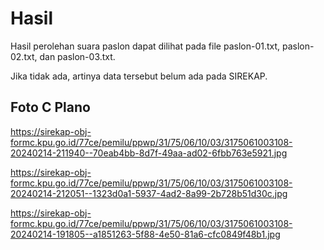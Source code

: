 # Hasil

Hasil perolehan suara paslon dapat dilihat pada file paslon-01.txt, paslon-02.txt, dan paslon-03.txt.

Jika tidak ada, artinya data tersebut belum ada pada SIREKAP.

## Foto C Plano

https://sirekap-obj-formc.kpu.go.id/77ce/pemilu/ppwp/31/75/06/10/03/3175061003108-20240214-211940--70eab4bb-8d7f-49aa-ad02-6fbb763e5921.jpg

https://sirekap-obj-formc.kpu.go.id/77ce/pemilu/ppwp/31/75/06/10/03/3175061003108-20240214-212051--1323d0a1-5937-4ad2-8a99-2b728b51d30c.jpg

https://sirekap-obj-formc.kpu.go.id/77ce/pemilu/ppwp/31/75/06/10/03/3175061003108-20240214-191805--a1851263-5f88-4e50-81a6-cfc0849f48b1.jpg
